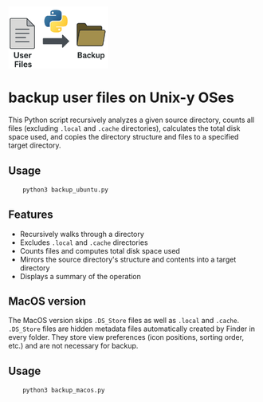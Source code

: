  <p><span align="left">
  <img src="backup_logo.png" width="200" alt="backup_logo" />
</span>

# backup user files on Unix-y OSes #

This Python script recursively analyzes a given source directory, counts all files (excluding `.local` and `.cache` directories), calculates the total disk space used, and copies the directory structure and files to a specified target directory.

## Usage

```bash
    python3 backup_ubuntu.py
```

## Features

- Recursively walks through a directory
- Excludes `.local` and `.cache` directories
- Counts files and computes total disk space used
- Mirrors the source directory's structure and contents into a target directory
- Displays a summary of the operation

## MacOS version

The MacOS version skips `.DS_Store` files as well as `.local` and `.cache`. `.DS_Store` files are hidden metadata files automatically created by Finder in every folder. They store view preferences (icon positions, sorting order, etc.) and are not necessary for backup.

## Usage

```bash
    python3 backup_macos.py 
```
